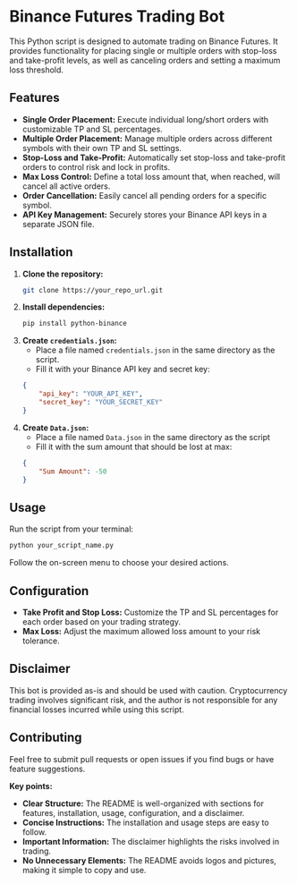 # Binance Futures Trading Bot

This Python script is designed to automate trading on Binance Futures. It provides functionality for placing single or multiple orders with stop-loss and take-profit levels, as well as canceling orders and setting a maximum loss threshold.

## Features

* **Single Order Placement:** Execute individual long/short orders with customizable TP and SL percentages.
* **Multiple Order Placement:** Manage multiple orders across different symbols with their own TP and SL settings.
* **Stop-Loss and Take-Profit:** Automatically set stop-loss and take-profit orders to control risk and lock in profits.
* **Max Loss Control:** Define a total loss amount that, when reached, will cancel all active orders.
* **Order Cancellation:** Easily cancel all pending orders for a specific symbol.
* **API Key Management:** Securely stores your Binance API keys in a separate JSON file.

## Installation

1. **Clone the repository:**
   ```bash
   git clone https://your_repo_url.git 
   ```
2. **Install dependencies:**
   ```bash
   pip install python-binance 
   ```
3. **Create `credentials.json`:**
   - Place a file named `credentials.json` in the same directory as the script.
   - Fill it with your Binance API key and secret key:
   ```json
   {
       "api_key": "YOUR_API_KEY",
       "secret_key": "YOUR_SECRET_KEY"
   }
   ```
4. **Create `Data.json`:**
    - Place a file named `Data.json` in the same directory as the script
    - Fill it with the sum amount that should be lost at max:
    ```json
    {
        "Sum Amount": -50
    }
    ```

## Usage

Run the script from your terminal:

```bash
python your_script_name.py
```

Follow the on-screen menu to choose your desired actions.

## Configuration

* **Take Profit and Stop Loss:**  Customize the TP and SL percentages for each order based on your trading strategy.
* **Max Loss:** Adjust the maximum allowed loss amount to your risk tolerance.

## Disclaimer

This bot is provided as-is and should be used with caution. Cryptocurrency trading involves significant risk, and the author is not responsible for any financial losses incurred while using this script.

## Contributing

Feel free to submit pull requests or open issues if you find bugs or have feature suggestions.


**Key points:**

* **Clear Structure:** The README is well-organized with sections for features, installation, usage, configuration, and a disclaimer.
* **Concise Instructions:** The installation and usage steps are easy to follow.
* **Important Information:**  The disclaimer highlights the risks involved in trading.
* **No Unnecessary Elements:** The README avoids logos and pictures, making it simple to copy and use.